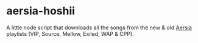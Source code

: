 # aersia-hoshii
A little node script that downloads all the songs from the new & old [Aersia](https://www.vipvgm.net/) playlists (VIP, Source, Mellow, Exiled, WAP & CPP). 
